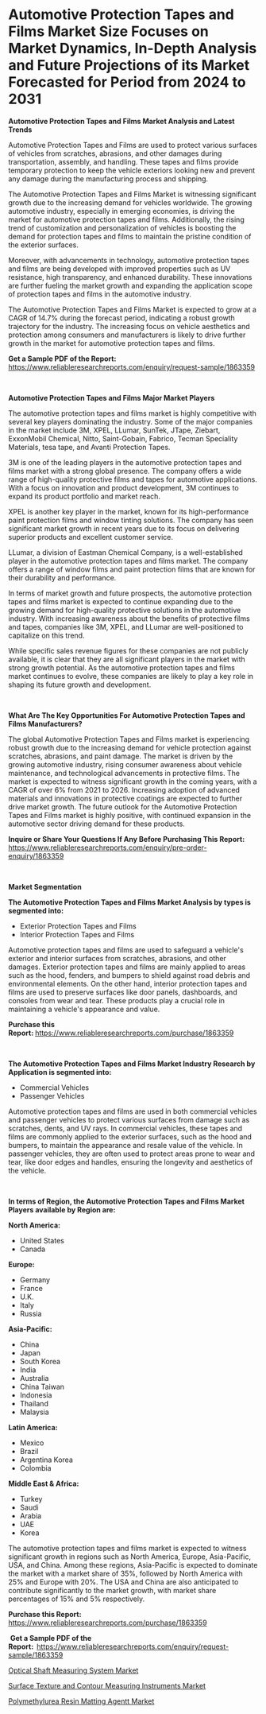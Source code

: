 <p><h1>Automotive Protection Tapes and Films Market Size Focuses on Market Dynamics, In-Depth Analysis and Future Projections of its Market Forecasted for Period from 2024 to 2031</h1></p><p><strong>Automotive Protection Tapes and Films Market Analysis and Latest Trends</strong></p>
<p><p>Automotive Protection Tapes and Films are used to protect various surfaces of vehicles from scratches, abrasions, and other damages during transportation, assembly, and handling. These tapes and films provide temporary protection to keep the vehicle exteriors looking new and prevent any damage during the manufacturing process and shipping.</p><p>The Automotive Protection Tapes and Films Market is witnessing significant growth due to the increasing demand for vehicles worldwide. The growing automotive industry, especially in emerging economies, is driving the market for automotive protection tapes and films. Additionally, the rising trend of customization and personalization of vehicles is boosting the demand for protection tapes and films to maintain the pristine condition of the exterior surfaces.</p><p>Moreover, with advancements in technology, automotive protection tapes and films are being developed with improved properties such as UV resistance, high transparency, and enhanced durability. These innovations are further fueling the market growth and expanding the application scope of protection tapes and films in the automotive industry.</p><p>The Automotive Protection Tapes and Films Market is expected to grow at a CAGR of 14.7% during the forecast period, indicating a robust growth trajectory for the industry. The increasing focus on vehicle aesthetics and protection among consumers and manufacturers is likely to drive further growth in the market for automotive protection tapes and films.</p></p>
<p><strong>Get a Sample PDF of the Report:&nbsp;</strong> <a href="https://www.reliableresearchreports.com/enquiry/request-sample/1863359">https://www.reliableresearchreports.com/enquiry/request-sample/1863359</a></p>
<p>&nbsp;</p>
<p><strong>Automotive Protection Tapes and Films Major Market Players</strong></p>
<p><p>The automotive protection tapes and films market is highly competitive with several key players dominating the industry. Some of the major companies in the market include 3M, XPEL, LLumar, SunTek, JTape, Ziebart, ExxonMobil Chemical, Nitto, Saint-Gobain, Fabrico, Tecman Speciality Materials, tesa tape, and Avanti Protection Tapes.</p><p>3M is one of the leading players in the automotive protection tapes and films market with a strong global presence. The company offers a wide range of high-quality protective films and tapes for automotive applications. With a focus on innovation and product development, 3M continues to expand its product portfolio and market reach.</p><p>XPEL is another key player in the market, known for its high-performance paint protection films and window tinting solutions. The company has seen significant market growth in recent years due to its focus on delivering superior products and excellent customer service.</p><p>LLumar, a division of Eastman Chemical Company, is a well-established player in the automotive protection tapes and films market. The company offers a range of window films and paint protection films that are known for their durability and performance.</p><p>In terms of market growth and future prospects, the automotive protection tapes and films market is expected to continue expanding due to the growing demand for high-quality protective solutions in the automotive industry. With increasing awareness about the benefits of protective films and tapes, companies like 3M, XPEL, and LLumar are well-positioned to capitalize on this trend.</p><p>While specific sales revenue figures for these companies are not publicly available, it is clear that they are all significant players in the market with strong growth potential. As the automotive protection tapes and films market continues to evolve, these companies are likely to play a key role in shaping its future growth and development.</p></p>
<p>&nbsp;</p>
<p><strong>What Are The Key Opportunities For Automotive Protection Tapes and Films Manufacturers?</strong></p>
<p><p>The global Automotive Protection Tapes and Films market is experiencing robust growth due to the increasing demand for vehicle protection against scratches, abrasions, and paint damage. The market is driven by the growing automotive industry, rising consumer awareness about vehicle maintenance, and technological advancements in protective films. The market is expected to witness significant growth in the coming years, with a CAGR of over 6% from 2021 to 2026. Increasing adoption of advanced materials and innovations in protective coatings are expected to further drive market growth. The future outlook for the Automotive Protection Tapes and Films market is highly positive, with continued expansion in the automotive sector driving demand for these products.</p></p>
<p><strong>Inquire or Share Your Questions If Any Before Purchasing This Report:</strong> <a href="https://www.reliableresearchreports.com/enquiry/pre-order-enquiry/1863359">https://www.reliableresearchreports.com/enquiry/pre-order-enquiry/1863359</a></p>
<p>&nbsp;</p>
<p><strong>Market Segmentation</strong></p>
<p><strong>The Automotive Protection Tapes and Films Market Analysis by types is segmented into:</strong></p>
<p><ul><li>Exterior Protection Tapes and Films</li><li>Interior Protection Tapes and Films</li></ul></p>
<p><p>Automotive protection tapes and films are used to safeguard a vehicle's exterior and interior surfaces from scratches, abrasions, and other damages. Exterior protection tapes and films are mainly applied to areas such as the hood, fenders, and bumpers to shield against road debris and environmental elements. On the other hand, interior protection tapes and films are used to preserve surfaces like door panels, dashboards, and consoles from wear and tear. These products play a crucial role in maintaining a vehicle's appearance and value.</p></p>
<p><strong>Purchase this Report:&nbsp;</strong><a href="https://www.reliableresearchreports.com/purchase/1863359">https://www.reliableresearchreports.com/purchase/1863359</a></p>
<p>&nbsp;</p>
<p><strong>The Automotive Protection Tapes and Films Market Industry Research by Application is segmented into:</strong></p>
<p><ul><li>Commercial Vehicles</li><li>Passenger Vehicles</li></ul></p>
<p><p>Automotive protection tapes and films are used in both commercial vehicles and passenger vehicles to protect various surfaces from damage such as scratches, dents, and UV rays. In commercial vehicles, these tapes and films are commonly applied to the exterior surfaces, such as the hood and bumpers, to maintain the appearance and resale value of the vehicle. In passenger vehicles, they are often used to protect areas prone to wear and tear, like door edges and handles, ensuring the longevity and aesthetics of the vehicle.</p></p>
<p>&nbsp;</p>
<p><strong>In terms of Region, the Automotive Protection Tapes and Films Market Players available by Region are:</strong></p>
<p>
    <p> <strong> North America: </strong>
        <ul>
            <li>United States</li>
            <li>Canada</li>
        </ul>
        </p> 
    <p> <strong> Europe: </strong>
        <ul>
            <li>Germany</li>
            <li>France</li>
            <li>U.K.</li>
            <li>Italy</li>
            <li>Russia</li>
        </ul>
        </p> 
    <p> <strong> Asia-Pacific: </strong>
        <ul>
            <li>China</li>
            <li>Japan</li>
            <li>South Korea</li>
            <li>India</li>
            <li>Australia</li>
            <li>China Taiwan</li>
            <li>Indonesia</li>
            <li>Thailand</li>
            <li>Malaysia</li>
        </ul>
        </p> 
    <p> <strong> Latin America: </strong>
        <ul>
            <li>Mexico</li>
            <li>Brazil</li>
            <li>Argentina Korea</li>
            <li>Colombia</li>
        </ul>
        </p> 
    <p> <strong> Middle East & Africa: </strong>
        <ul>
            <li>Turkey</li>
            <li>Saudi</li>
            <li>Arabia</li>
            <li>UAE</li>
            <li>Korea</li>
        </ul>
    </p>
    </p>
<p><p>The automotive protection tapes and films market is expected to witness significant growth in regions such as North America, Europe, Asia-Pacific, USA, and China. Among these regions, Asia-Pacific is expected to dominate the market with a market share of 35%, followed by North America with 25% and Europe with 20%. The USA and China are also anticipated to contribute significantly to the market growth, with market share percentages of 15% and 5% respectively.</p></p>
<p><strong>Purchase this Report: </strong><a href="https://www.reliableresearchreports.com/purchase/1863359">https://www.reliableresearchreports.com/purchase/1863359</a></p>
<p>&nbsp;<strong>Get a Sample PDF of the Report:&nbsp;&nbsp;</strong><a href="https://www.reliableresearchreports.com/enquiry/request-sample/1863359">https://www.reliableresearchreports.com/enquiry/request-sample/1863359</a></p>
<p><strong></strong></p>
<p><p><a href="https://view.publitas.com/reportprime-1/optical-shaft-measuring-system-market-research-report-provides-critical-insights-that-can-help-shape-business-development-and-investment-strategies/">Optical Shaft Measuring System Market</a></p><p><a href="https://view.publitas.com/reportprime-1/surface-texture-and-contour-measuring-instruments-market-offer-valuable-insights-into-market-size-market-share-market-trends-and-projections-spanning-from-2023-to-2030/">Surface Texture and Contour Measuring Instruments Market</a></p><p><a href="https://view.publitas.com/reportprime-1/polymethylurea-resin-matting-agentt-market-size-and-examines-its-market-scope-with-a-primary-focus-on-growth-opportunities-and-forecasted-trends-spanning-from-2023-to-2030/">Polymethylurea Resin Matting Agentt Market</a></p></p>